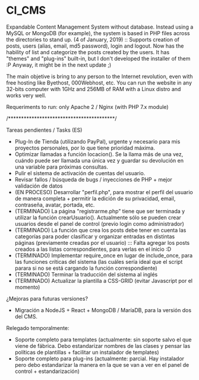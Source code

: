 # CI_CMS
Expandable Content Management System without database. Instead using a MySQL or MongoDB (for example), the system is based in PHP files across the directories to stand up.
(4 of January, 2019) :: Supports creation of posts, users (alias, email, md5 password), login and logout. Now has the hability of list and categorize the posts created by the users.
It has "themes" and "plug-ins" built-in, but I don't developed the installer of them :P Anyway, it might be in the next update ;)

The main objetive is bring to any person to the Internet revolution, even with free hosting like Byethost, 000Webhost, etc.
You can run the website in any 32-bits computer with 1GHz and 256MB of RAM with a Linux distro and works very well.

Requeriments to run: only Apache 2 / Nginx (with PHP 7.x module)

/*****************************************/

Tareas pendientes / Tasks (ES)
- Plug-In de Tienda (utilizando PayPal), urgente y necesario para mis proyectos personales, por lo que tiene prioridad máxima.
- Optimizar llamadas a función locacion(). Se la llama más de una vez, cuándo puede ser llamada una única vez y guardar su devolución en una variable para próximas consultas.
- Pulir el sistema de activación de cuentas del usuario.
- Revisar fallos / búsqueda de bugs / inyecciones de PHP + mejor validación de datos
- (EN PROCESO) Desarrollar "perfil.php", para mostrar el perfil del usuario de manera completa + permitir la edición de su privacidad, email, contraseña, avatar, portada, etc.
- (TERMINADO) La página "registrarme.php" tiene que ser terminada y utilizar la función crearUsuario(). Actualmente sólo se pueden crear usuarios desde el panel de control (previo login como administrador)
- (TERMINADO) La función que crea los posts debe tener en cuenta las categorías para poder clasificar y organizar entradas en distintas páginas (previamente creadas por el usuario)
::: Falta agregar los posts creados a las listas correspondientes, para verlas en el inicio :D
- (TERMINADO) Implementar require_once en lugar de include_once, para las funciones críticas del sistema (las cuáles sería ideal que el script parara si no se está cargando la función correspondiente)
- (TERMINADO) Terminar la traducción del sistema al inglés
- (TERMINADO) Actualizar la plantilla a CSS-GRID (evitar Javascript por el momento)


¿Mejoras para futuras versiones?
- Migración a NodeJS + React + MongoDB / MaríaDB, para la versión dos del CMS.


Relegado temporalmente:
- Soporte completo para templates (actualmente: sin soporte salvo el que viene de fábrica. Debo estandarizar nombres de las clases y pensar las políticas de plantillas + facilitar un instalador de templates)
- Soporte completo para plug-ins (actualmente: parcial. Hay instalador pero debo estandarizar la manera en la que se van a ver en el panel de control + estandarización)

